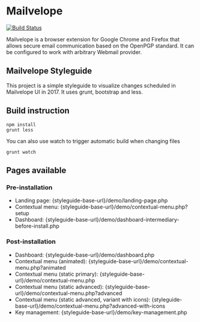 # Mailvelope

[![Build Status](https://travis-ci.org/mailvelope/mailvelope.svg?branch=master)](https://travis-ci.org/mailvelope/mailvelope)

Mailvelope is a browser extension for Google Chrome and Firefox that allows secure email communication based on the OpenPGP standard. 
It can be configured to work with arbitrary Webmail provider.

## Mailvelope Styleguide

This project is a simple styleguide to visualize changes scheduled in Mailvelope UI in 2017.
It uses grunt, bootstrap and less.

## Build instruction
```
npm install
grunt less
```
You can also use watch to trigger automatic build when changing files
```
grunt watch
```

## Pages available

### Pre-installation
* Landing page: {styleguide-base-url}/demo/landing-page.php
* Contextual menu: {styleguide-base-url}/demo/contextual-menu.php?setup
* Dashboard: {styleguide-base-url}/demo/dashboard-intermediary-before-install.php

### Post-installation
* Dashboard: {styleguide-base-url}/demo/dashboard.php
* Contextual menu (animated): {styleguide-base-url}/demo/contextual-menu.php?animated
* Contextual menu (static primary): {styleguide-base-url}/demo/contextual-menu.php
* Contextual menu (static advanced): {styleguide-base-url}/demo/contextual-menu.php?advanced
* Contextual menu (static advanced, variant with icons): {styleguide-base-url}/demo/contextual-menu.php?advanced-with-icons
* Key management: {styleguide-base-url}/demo/key-management.php
